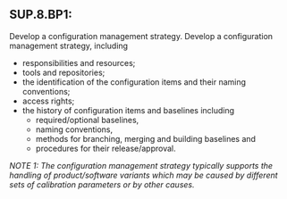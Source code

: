 SUP.8.BP1:
----------

Develop a configuration management strategy. Develop a configuration management strategy, including

* responsibilities and resources;
* tools and repositories;
* the identification of the configuration items and their naming conventions;
* access rights;
* the history of configuration items and baselines including
  - required/optional baselines,
  - naming conventions,
  - methods for branching, merging and building baselines and
  - procedures for their release/approval.

*NOTE 1: The configuration management strategy typically supports the handling of product/software variants which may be caused by different sets of calibration parameters or by other causes.*
